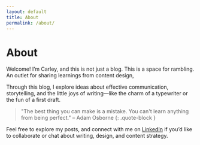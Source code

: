 ```yaml
---
layout: default
title: About
permalink: /about/
---
```


# About

Welcome! I’m Carley, and this is not just a blog. This is a space for rambling. An outlet for sharing learnings from content design, 

Through this blog, I explore ideas about effective communication, storytelling, and the little joys of writing—like the charm of a typewriter or the fun of a first draft.

> "The best thing you can make is a mistake. You can't learn anything from being perfect." – Adam Osborne
{: .quote-block }

Feel free to explore my posts, and connect with me on [LinkedIn](https://www.linkedin.com/in/YOUR_PROFILE) if you’d like to collaborate or chat about writing, design, and content strategy.
